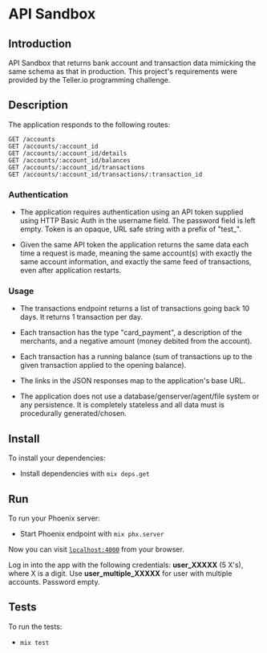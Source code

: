 # API Sandbox

## Introduction

API Sandbox that returns bank account and transaction data mimicking the same schema as that in production.
This project's requirements were provided by the Teller.io programming challenge.

## Description

The application responds to the following routes:

```
GET /accounts
GET /accounts/:account_id
GET /accounts/:account_id/details
GET /accounts/:account_id/balances
GET /accounts/:account_id/transactions
GET /accounts/:account_id/transactions/:transaction_id
```

### Authentication

- The application requires authentication using an API token supplied using HTTP Basic Auth in the username field. The password field is left empty. Token is an opaque, URL safe string with a prefix of "test\_".

- Given the same API token the application returns the same data each time a request is made, meaning the same account(s) with exactly the same account information, and exactly the same feed of transactions, even after application restarts.

### Usage

- The transactions endpoint returns a list of transactions going back 10 days. It returns 1 transaction per day.

- Each transaction has the type "card_payment", a description of the merchants, and a negative amount (money debited from the account).

- Each transaction has a running balance (sum of transactions up to the given transaction applied to the opening balance).

- The links in the JSON responses map to the application's base URL.

- The application does not use a database/genserver/agent/file system or any persistence. It is completely stateless and all data must is procedurally generated/chosen.

## Install

To install your dependencies:

- Install dependencies with `mix deps.get`

## Run

To run your Phoenix server:

- Start Phoenix endpoint with `mix phx.server`

Now you can visit [`localhost:4000`](http://localhost:4000) from your browser.

Log in into the app with the following credentials: **user_XXXXX** (5 X's), where X is a digit.
Use **user_multiple_XXXXX** for user with multiple accounts. Password empty.

## Tests

To run the tests:

- `mix test`
